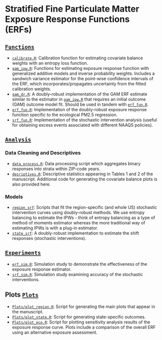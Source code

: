 Stratified Fine Particulate Matter Exposure Response Functions (ERFs)
=====================================================================

## [`Functions`](https://github.com/kevjosey/causal-eco/tree/main/Functions)

- [`calibrate.R`](https://github.com/kevjosey/causal-eco/tree/main/Functions/calibrate.R): Calibration function for estimating covariate balance weights with an entropy loss function.
- [`gam_ipw.R`](https://github.com/kevjosey/causal-eco/tree/main/Functions/gam_ipw.R): Functions for estimating exposure response function with generalized additive models and inverse probability weights. Includes a sandwich variance estimator for the point-wise confidence intervals of the ERF, which incorporates/propagates uncertainty from the fitted calibration weights.
- [`gam_dr.R`](https://github.com/kevjosey/causal-eco/tree/main/Functions/gam_dr.R):  A doubly-robust implementation of the GAM ERF estimate similar to the estimator in [`gam_ipw.R`](https://github.com/kevjosey/causal-eco/tree/main/Functions/gam_ipw.R) that requires an initial outcome (GAM) outcome model fit. Should be used in tandem with [`erf_fun.R`](https://github.com/kevjosey/causal-eco/tree/main/Functions/erf_fun.R).
-  [`erf_fun.R`](https://github.com/kevjosey/causal-eco/tree/main/Functions/erf_fun.R): Implementation of the doubly-robust exposure response function specific to the ecological PM2.5 regression.
-  [`srf_fun.R`](https://github.com/kevjosey/causal-eco/tree/main/Functions/srf_fun.R): Implementation of the stochastic intervention analysis (useful for obtaining excess events associated with different NAAQS policies).

## [`Analysis`](https://github.com/kevjosey/causal-eco/tree/main/Analysis/)

### Data Cleaning and Descriptives

- [`data_process.R`](https://github.com/kevjosey/causal-eco/tree/main/Analysis/data_process.R): Data processing script which aggregates binary responses into strata within ZIP-code years.
- [`desriptives.R`](https://github.com/kevjosey/causal-eco/tree/main/Analysis/descriptives.R): Descriptive statistics appearing in Tables 1 and 2 of the manuscript. Additional code for generating the covariate balance plots is also provided here.

### Models

- [`region_srf`](https://github.com/kevjosey/causal-eco/tree/main/Analysis/region_srf.R): Scripts that fit the region-specific (and whole US) stochastic intervention curves using doubly-robust methods. We use entropy balancing to estimate the IPWs - think of entropy balancing as a type of method of moments estimator whereas the more traditional way of estimating IPWs is with a plug-in estimator.
- [`state_srf`](https://github.com/kevjosey/causal-eco/tree/main/Analysis/state_srf.R): A doubly-robust implementation to estimate the shift responses (stochastic interventions).

## [`Experiments`](https://github.com/kevjosey/causal-eco/tree/main/Experiments/)

-  [`erf_sim.R`](https://github.com/kevjosey/causal-eco/tree/main/Experiments/erf_sim.R): Simulation study to demonstrate the effectiveness of the exposure response estimator.
-  [`srf_sim.R`](https://github.com/kevjosey/causal-eco/tree/main/Experiments/srf_sim.R): Simulation study examining accuracy of the stochastic interventions.

## Plots [`Plots`](https://github.com/kevjosey/causal-eco/tree/main/Plots/)

- [`Plots/plot_region.R`](https://github.com/kevjosey/causal-eco/tree/main/Analysis/Plots/plot_region.R): Script for generating the main plots that appear in the manuscript.
- [`Plots/plot_state.R`](https://github.com/kevjosey/causal-eco/tree/main/Analysis/Plots/plot_state.R): Script for generating state-specific outcomes.
- [`Plots/plot_eco.R`](https://github.com/kevjosey/causal-eco/tree/main/Analysis/Plots/plot_eco.R): Script for plotting sensitivity analysis results of the exposure response curve. Plots include a comparison of the overall ERF using an alternative exposure assessment.
